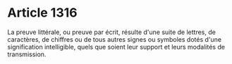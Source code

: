 # Article 1316

La preuve littérale, ou preuve par écrit, résulte d'une suite de lettres, de caractères, de chiffres ou de tous autres signes ou symboles dotés d'une signification intelligible, quels que soient leur support et leurs modalités de transmission.